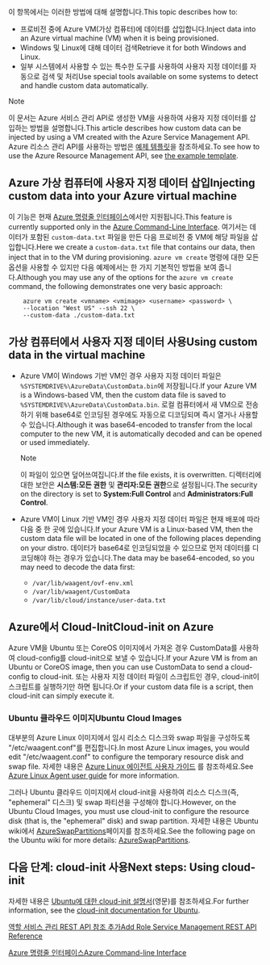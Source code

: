 


<span data-ttu-id="e3a48-101">이 항목에서는 이러한 방법에 대해 설명합니다.</span><span class="sxs-lookup"><span data-stu-id="e3a48-101">This topic describes how to:</span></span>

* <span data-ttu-id="e3a48-102">프로비전 중에 Azure VM(가상 컴퓨터)에 데이터를 삽입합니다.</span><span class="sxs-lookup"><span data-stu-id="e3a48-102">Inject data into an Azure virtual machine (VM) when it is being provisioned.</span></span>
* <span data-ttu-id="e3a48-103">Windows 및 Linux에 대해 데이터 검색</span><span class="sxs-lookup"><span data-stu-id="e3a48-103">Retrieve it for both Windows and Linux.</span></span>
* <span data-ttu-id="e3a48-104">일부 시스템에서 사용할 수 있는 특수한 도구를 사용하여 사용자 지정 데이터를 자동으로 검색 및 처리</span><span class="sxs-lookup"><span data-stu-id="e3a48-104">Use special tools available on some systems to detect and handle custom data automatically.</span></span>

> [!NOTE]
> <span data-ttu-id="e3a48-105">이 문서는 Azure 서비스 관리 API로 생성한 VM을 사용하여 사용자 지정 데이터를 삽입하는 방법을 설명합니다.</span><span class="sxs-lookup"><span data-stu-id="e3a48-105">This article describes how custom data can be injected by using a VM created with the Azure Service Management API.</span></span> <span data-ttu-id="e3a48-106">Azure 리소스 관리 API를 사용하는 방법은 [예제 템플릿](https://github.com/Azure/azure-quickstart-templates/tree/master/101-vm-customdata)을 참조하세요.</span><span class="sxs-lookup"><span data-stu-id="e3a48-106">To see how to use the Azure Resource Management API, see [the example template](https://github.com/Azure/azure-quickstart-templates/tree/master/101-vm-customdata).</span></span>
> 
> 

## <a name="injecting-custom-data-into-your-azure-virtual-machine"></a><span data-ttu-id="e3a48-107">Azure 가상 컴퓨터에 사용자 지정 데이터 삽입</span><span class="sxs-lookup"><span data-stu-id="e3a48-107">Injecting custom data into your Azure virtual machine</span></span>
<span data-ttu-id="e3a48-108">이 기능은 현재 [Azure 명령줄 인터페이스](https://github.com/Azure/azure-xplat-cli)에서만 지원됩니다.</span><span class="sxs-lookup"><span data-stu-id="e3a48-108">This feature is currently supported only in the [Azure Command-Line Interface](https://github.com/Azure/azure-xplat-cli).</span></span> <span data-ttu-id="e3a48-109">여기서는 데이터가 포함된 `custom-data.txt` 파일을 만든 다음 프로비전 중 VM에 해당 파일을 삽입합니다.</span><span class="sxs-lookup"><span data-stu-id="e3a48-109">Here we create a `custom-data.txt` file that contains our data, then inject that in to the VM during provisioning.</span></span> <span data-ttu-id="e3a48-110">`azure vm create` 명령에 대한 모든 옵션을 사용할 수 있지만 다음 예제에서는 한 가지 기본적인 방법을 보여 줍니다.</span><span class="sxs-lookup"><span data-stu-id="e3a48-110">Although you may use any of the options for the `azure vm create` command, the following demonstrates one very basic approach:</span></span>

```
    azure vm create <vmname> <vmimage> <username> <password> \  
    --location "West US" --ssh 22 \  
    --custom-data ./custom-data.txt  
```


## <a name="using-custom-data-in-the-virtual-machine"></a><span data-ttu-id="e3a48-111">가상 컴퓨터에서 사용자 지정 데이터 사용</span><span class="sxs-lookup"><span data-stu-id="e3a48-111">Using custom data in the virtual machine</span></span>
* <span data-ttu-id="e3a48-112">Azure VM이 Windows 기반 VM인 경우 사용자 지정 데이터 파일은 `%SYSTEMDRIVE%\AzureData\CustomData.bin`에 저장됩니다.</span><span class="sxs-lookup"><span data-stu-id="e3a48-112">If your Azure VM is a Windows-based VM, then the custom data file is saved to `%SYSTEMDRIVE%\AzureData\CustomData.bin`.</span></span> <span data-ttu-id="e3a48-113">로컬 컴퓨터에서 새 VM으로 전송하기 위해 base64로 인코딩된 경우에도 자동으로 디코딩되며 즉시 열거나 사용할 수 있습니다.</span><span class="sxs-lookup"><span data-stu-id="e3a48-113">Although it was base64-encoded to transfer from the local computer to the new VM, it is automatically decoded and can be opened or used immediately.</span></span>
  
  > [!NOTE]
  > <span data-ttu-id="e3a48-114">이 파일이 있으면 덮어쓰여집니다.</span><span class="sxs-lookup"><span data-stu-id="e3a48-114">If the file exists, it is overwritten.</span></span> <span data-ttu-id="e3a48-115">디렉터리에 대한 보안은 **시스템:모든 권한** 및 **관리자:모든 권한**으로 설정됩니다.</span><span class="sxs-lookup"><span data-stu-id="e3a48-115">The security on the directory is set to **System:Full Control** and **Administrators:Full Control**.</span></span>
  > 
  > 
* <span data-ttu-id="e3a48-116">Azure VM이 Linux 기반 VM인 경우 사용자 지정 데이터 파일은 현재 배포에 따라 다음 중 한 곳에 있습니다.</span><span class="sxs-lookup"><span data-stu-id="e3a48-116">If your Azure VM is a Linux-based VM, then the custom data file will be located in one of the following places depending on your distro.</span></span> <span data-ttu-id="e3a48-117">데이터가 base64로 인코딩되었을 수 있으므로 먼저 데이터를 디코딩해야 하는 경우가 있습니다.</span><span class="sxs-lookup"><span data-stu-id="e3a48-117">The data may be base64-encoded, so you may need to decode the data first:</span></span>
  
  * `/var/lib/waagent/ovf-env.xml`
  * `/var/lib/waagent/CustomData`
  * `/var/lib/cloud/instance/user-data.txt` 

## <a name="cloud-init-on-azure"></a><span data-ttu-id="e3a48-118">Azure에서 Cloud-Init</span><span class="sxs-lookup"><span data-stu-id="e3a48-118">Cloud-init on Azure</span></span>
<span data-ttu-id="e3a48-119">Azure VM을 Ubuntu 또는 CoreOS 이미지에서 가져온 경우 CustomData를 사용하여 cloud-config를 cloud-init으로 보낼 수 있습니다.</span><span class="sxs-lookup"><span data-stu-id="e3a48-119">If your Azure VM is from an Ubuntu or CoreOS image, then you can use CustomData to send a cloud-config to cloud-init.</span></span> <span data-ttu-id="e3a48-120">또는 사용자 지정 데이터 파일이 스크립트인 경우, cloud-init이 스크립트를 실행하기만 하면 됩니다.</span><span class="sxs-lookup"><span data-stu-id="e3a48-120">Or if your custom data file is a script, then cloud-init can simply execute it.</span></span>

### <a name="ubuntu-cloud-images"></a><span data-ttu-id="e3a48-121">Ubuntu 클라우드 이미지</span><span class="sxs-lookup"><span data-stu-id="e3a48-121">Ubuntu Cloud Images</span></span>
<span data-ttu-id="e3a48-122">대부분의 Azure Linux 이미지에서 임시 리소스 디스크와 swap 파일을 구성하도록 "/etc/waagent.conf"를 편집합니다.</span><span class="sxs-lookup"><span data-stu-id="e3a48-122">In most Azure Linux images, you would edit "/etc/waagent.conf" to configure the temporary resource disk and swap file.</span></span> <span data-ttu-id="e3a48-123">자세한 내용은 [Azure Linux 에이전트 사용자 가이드](../articles/virtual-machines/linux/agent-user-guide.md?toc=%2fazure%2fvirtual-machines%2flinux%2ftoc.json) 를 참조하세요.</span><span class="sxs-lookup"><span data-stu-id="e3a48-123">See [Azure Linux Agent user guide](../articles/virtual-machines/linux/agent-user-guide.md?toc=%2fazure%2fvirtual-machines%2flinux%2ftoc.json) for more information.</span></span>

<span data-ttu-id="e3a48-124">그러나 Ubuntu 클라우드 이미지에서 cloud-init을 사용하여 리소스 디스크(즉, "ephemeral" 디스크) 및 swap 파티션을 구성해야 합니다.</span><span class="sxs-lookup"><span data-stu-id="e3a48-124">However, on the Ubuntu Cloud Images, you must use cloud-init to configure the resource disk (that is, the "ephemeral" disk) and swap partition.</span></span> <span data-ttu-id="e3a48-125">자세한 내용은 Ubuntu wiki에서 [AzureSwapPartitions](https://wiki.ubuntu.com/AzureSwapPartitions)페이지를 참조하세요.</span><span class="sxs-lookup"><span data-stu-id="e3a48-125">See the following page on the Ubuntu wiki for more details: [AzureSwapPartitions](https://wiki.ubuntu.com/AzureSwapPartitions).</span></span>

<!--Every topic should have next steps and links to the next logical set of content to keep the customer engaged-->
## <a name="next-steps-using-cloud-init"></a><span data-ttu-id="e3a48-126">다음 단계: cloud-init 사용</span><span class="sxs-lookup"><span data-stu-id="e3a48-126">Next steps: Using cloud-init</span></span>
<span data-ttu-id="e3a48-127">자세한 내용은 [Ubuntu에 대한 cloud-init 설명서](https://help.ubuntu.com/community/CloudInit)(영문)를 참조하세요.</span><span class="sxs-lookup"><span data-stu-id="e3a48-127">For further information, see the [cloud-init documentation for Ubuntu](https://help.ubuntu.com/community/CloudInit).</span></span>

<!--Link references-->
[<span data-ttu-id="e3a48-128">역할 서비스 관리 REST API 참조 추가</span><span class="sxs-lookup"><span data-stu-id="e3a48-128">Add Role Service Management REST API Reference</span></span>](http://msdn.microsoft.com/library/azure/jj157186.aspx)

[<span data-ttu-id="e3a48-129">Azure 명령줄 인터페이스</span><span class="sxs-lookup"><span data-stu-id="e3a48-129">Azure Command-line Interface</span></span>](https://github.com/Azure/azure-xplat-cli)

